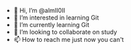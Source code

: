 - 👋 Hi, I’m @almII0II
- 👀 I’m interested in learning Git
- 🌱 I’m currently learning Git
- 💞️ I’m looking to collaborate on study
- 📫 How to reach me just now you can't

<!---
almII0II/almII0II is a ✨ special ✨ repository because its `README.md` (this file) appears on your GitHub profile.
You can click the Preview link to take a look at your changes.
--->
